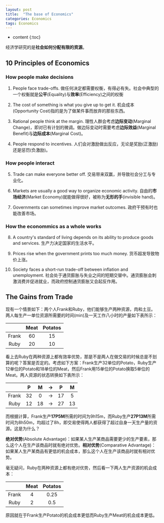 ```yaml
---
layout: post
title:  "The base of Economics"
categories: Economics
tags: Economics
---
```


* content
{:toc}

经济学研究的是**社会如何分配有限的资源**。

## 10 Principles of Economics

### How people make decisions

1. People face trade-offs. 做任何决定都需要权衡，有得必有失。社会中典型的一个权衡就是**公平**(Equality)与**效率**(Efficiency)之间的权衡

2. The cost of something is what you give up to get it. 机会成本(Opportunity Cost)指的是为了做某件事而放弃的那些东西。

3. Rational people think at the margin. 理性人群会考虑**边际变动**(Marginal Change)，即对已有计划的微调。做边际变动时需要考虑**边际效益**(Marginal Benefit)与**边际成本**(Marginal Cost)。

4. People respond to incentives. 人们会对激励做出反应，无论是奖励(正激励)还是惩罚(负激励)。

### How people interact

5. Trade can make everyone better off. 交易带来双赢，并导致社会分工与专业化。

6. Markets are usually a good way to organize economic activity. 自由的**市场经济**(Market Economy)就能做得很好，被称为**无形的手**(invisible hand)。

7. Governments can sometimes improve market outcomes. 政府干预有时也能改善市场。

### How the econommics as a whole works

8. A country's standard of living depends on its ability to produce goods and services. 生产力决定国家的生活水平。

9. Prices rise when the government prints too much money. 货币超发导致物价上涨。

10. Society faces a short-run trade-off between inflation and unemployment. 社会处于通货膨胀与失业之间的短期交替中。通货膨胀会刺激消费并促进就业，而政府控制通货膨胀又会起反作用。

## The Gains from Trade

现有一个情景如下：两个人Frank和Ruby，他们能够生产两种资源，肉和土豆。两人每生产一单位资源所需要的时间(min)及一天工作八小时的产量如下表所示：

||Meat|Potatos|
|:-:|:-:|:-:|
|Frank|60|15|
|Ruby|20|10|

看上去Ruby在两种资源上都有效率优势，那是不是两人在做交易的时候总是不划算的呢？答案是否定的。考虑如下方案：Frank生产32单位的Potato，Ruby生产12单位的Potato和18单位的Meat，然后Frank用15单位的Potato换取5单位的Meat。两人资源的状态转换如下表所示：

||P|M|->|P|M|
|:-:|:-:|:-:|:-:|:-:|:-:|
|Frank|32|0|->|17|5|
|Ruby|12|18|->|27|13|

而根据计算，Frank生产**17P5M**所需的时间为9h15m，而Ruby生产**27P13M**所需时间为8h50m，均超过了8h，即交易使得两人都获得了超过自身一天生产量的资源。这是为什么？

**绝对优势**(Absolute Advantage)：如果某人生产某商品需要更少的生产要素，那么这个人在生产该商品时就有绝对优势。**相对优势**(Comparative Advantage)：如果某人生产某商品有更低的机会成本，那么这个人在生产该商品时就有相对优势。

毫无疑问，Ruby在两种资源上都有绝对优势，然后看一下两人生产资源的机会成本：

||Meat|Potatos|
|:-:|:-:|:-:|
|Frank|4|0.25|
|Ruby|2|0.5|

原因就在于Frank生产Potato的机会成本更低而Ruby生产Meat的机会成本更低。
